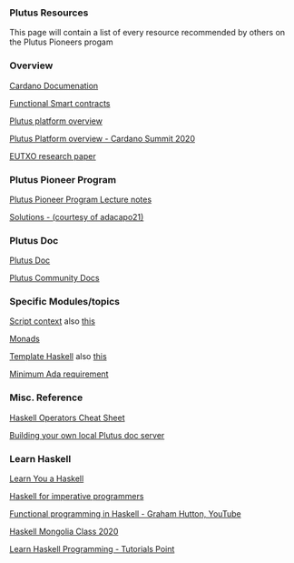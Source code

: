### Plutus Resources


This page will contain a list of every resource recommended by others on the Plutus Pioneers progam

### Overview
[Cardano Documenation](https://docs.cardano.org/introduction)

[Functional Smart contracts](https://www.youtube.com/watch?v=MpWeg6Fg0t8)

[Plutus platform overview](https://plutus.readthedocs.io/en/latest/plutus/explanations/platform.html)

[Plutus Platform overview - Cardano Summit 2020](https://www.youtube.com/watch?v=usMPt8KpBeI&list=PLnPTB0CuBOBwnSOV7d25N_opV_Ii3PiGf&index=5&t=1572s)

[EUTXO research paper](https://iohk.io/en/research/library/papers/the-extended-utxo-model/)

### Plutus Pioneer Program
[Plutus Pioneer Program Lecture notes](https://plutus-pioneer-program.readthedocs.io/en/latest/index.html)

[Solutions - (courtesy of adacapo21)](https://github.com/adacapo21/plutusPioneerProgram)

### Plutus Doc
[Plutus Doc](https://playground.plutus.iohkdev.io/tutorial/haddock/index.html)

[Plutus Community Docs](https://docs.plutus-community.com)

### Specific Modules/topics
[Script context](https://alpha.marlowe.iohkdev.io/doc/haddock/plutus-ledger-api/html/Plutus-V1-Ledger-Contexts.html#t:ScriptContextSource)
also
[this](https://alpha.marlowe.iohkdev.io/doc/haddock/plutus-ledger-api/html/src/Plutus.V1.Ledger.Contexts.html#ScriptContext)

[Monads](https://adit.io/posts/2013-04-17-functors,_applicatives,_and_monads_in_pictures.html#conclusion)

[Template Haskell](http://downloads.haskell.org/~ghc/7.8.4/docs/html/users_guide/template-haskell.html)
also
[this](https://wiki.haskell.org/Template_Haskell)

[Minimum Ada requirement](https://cardano-ledger.readthedocs.io/en/latest/explanations/min-utxo.html)


### Misc. Reference

[Haskell Operators Cheat Sheet](https://imada.sdu.dk/~rolf/Edu/DM22/F06/haskell-operatorer.pdf)

[Building your own local Plutus doc server](https://docs.plutus-community.com/docs/setup/buildDocumentation.html)

### Learn Haskell
[Learn You a Haskell](http://learnyouahaskell.com/chapters)

[Haskell for imperative programmers](https://www.youtube.com/playlist?list=PLe7Ei6viL6jGp1Rfu0dil1JH1SHk9bgDV)

[Functional programming in Haskell - Graham Hutton, YouTube](https://www.youtube.com/playlist?list=PLF1Z-APd9zK7usPMx3LGMZEHrECUGodd3)

[Haskell Mongolia Class 2020](https://www.youtube.com/playlist?list=PLJ3w5xyG4JWmBVIigNBytJhvSSfZZzfTm)

[Learn Haskell Programming - Tutorials Point](https://www.tutorialspoint.com/haskell/index.htm)


